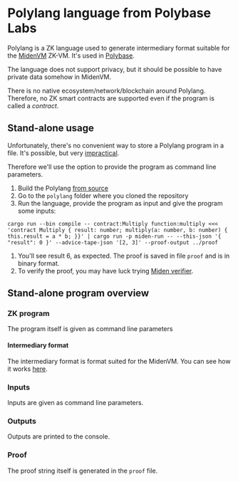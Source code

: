 # Polylang language from Polybase Labs

Polylang is a ZK language used to generate intermediary format suitable for the [MidenVM](https://github.com/0xPolygonMiden/miden-vm) ZK-VM. It's used in [Polybase](https://polybase.xyz/).

The language does not support privacy, but it should be possible to have private data somehow in MidenVM.

There is no native ecosystem/network/blockchain around Polylang. Therefore, no ZK smart contracts are supported even if the program is called a _contract_.

## Stand-alone usage

Unfortunately, there's no convenient way to store a Polylang program in a file. It's possible, but very [impractical](https://polylang.dev/docs/getting-started/polylang-lib).

Therefore we'll use the option to provide the program as command line parameters.

1. Build the Polylang [from source](https://polylang.dev/docs/getting-started/building-from-source)
1. Go to the `polylang` folder where you cloned the repository
1. Run the language, provide the program as input and give the program some inputs:

```
cargo run --bin compile -- contract:Multiply function:multiply <<< 'contract Multiply { result: number; multiply(a: number, b: number) { this.result = a * b; }}' | cargo run -p miden-run -- --this-json '{ "result": 0 }' --advice-tape-json '[2, 3]' --proof-output ../proof
```

1. You'll see result 6, as expected. The proof is saved in file `proof` and is in binary format.
1. To verify the proof, you may have luck trying [Miden verifier](https://crates.io/crates/miden-verifier).

## Stand-alone program overview

### ZK program

The program itself is given as command line parameters

#### Intermediary format

The intermediary format is format suited for the MidenVM. You can see how it works [here](https://0xpolygonmiden.github.io/examples/).

### Inputs

Inputs are given as command line parameters.

### Outputs

Outputs are printed to the console.

### Proof

The proof string itself is generated in the `proof` file.
